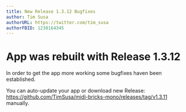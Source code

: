 ```yaml
---
title: New Release 1.3.12 Bugfixes
author: Tim Susa
authorURL: https://twitter.com/tim_susa
authorFBID: 1238164345
---
```


# App was rebuilt with Release 1.3.12

In order to get the app more working some bugfixes haven been established.

You can auto-update your app or download new Release: https://github.com/TimSusa/midi-bricks-mono/releases/tag/v1.3.11 manually.


